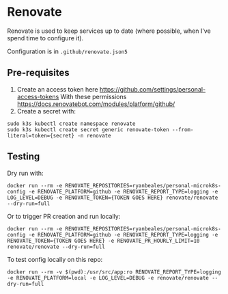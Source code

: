 # Renovate
Renovate is used to keep services up to date (where possible, when I've spend time to configure it).

Configuration is in `.github/renovate.json5`

## Pre-requisites

1. Create an access token here https://github.com/settings/personal-access-tokens With these permissions https://docs.renovatebot.com/modules/platform/github/
1. Create a secret with:
```
sudo k3s kubectl create namespace renovate
sudo k3s kubectl create secret generic renovate-token --from-literal=token={secret} -n renovate
```

## Testing
Dry run with:
```
docker run --rm -e RENOVATE_REPOSITORIES=ryanbeales/personal-microk8s-config -e RENOVATE_PLATFORM=github -e RENOVATE_REPORT_TYPE=logging -e LOG_LEVEL=DEBUG -e RENOVATE_TOKEN={TOKEN GOES HERE} renovate/renovate --dry-run=full
```

Or to trigger PR creation and run locally:
```
docker run --rm -e RENOVATE_REPOSITORIES=ryanbeales/personal-microk8s-config -e RENOVATE_PLATFORM=github -e RENOVATE_REPORT_TYPE=logging -e RENOVATE_TOKEN={TOKEN GOES HERE} -e RENOVATE_PR_HOURLY_LIMIT=10 renovate/renovate --dry-run=full
```

To test config locally on this repo:
```
docker run --rm -v $(pwd):/usr/src/app:ro RENOVATE_REPORT_TYPE=logging -e RENOVATE_PLATFORM=local -e LOG_LEVEL=DEBUG -e renovate/renovate --dry-run=full
```